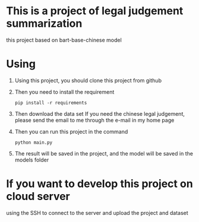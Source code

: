 # This is a project of legal judgement summarization 
this project based on bart-base-chinese model 
# Using
1. Using this project, you should clone this project from github
2. Then you need to install the requirement
   ```
   pip install -r requirements 
   ```
3. Then download the data set
   If you need the chinese legal judgement, please send the email to me through the e-mail in my home page

4. Then you can run this project in the command
   ```
   python main.py
   ```
5. The result will be saved in the project, and the model will be saved in the models folder


# If you want to develop this project on cloud server
using the SSH to connect to the server and upload the project and dataset

